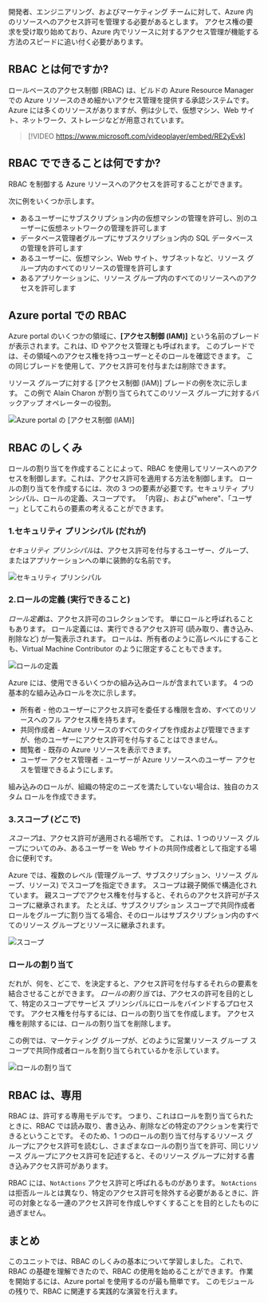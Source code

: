 開発者、エンジニアリング、およびマーケティング チームに対して、Azure 内のリソースへのアクセス許可を管理する必要があるとします。 アクセス権の要求を受け取り始めており、Azure 内でリソースに対するアクセス管理が機能する方法のスピードに追い付く必要があります。

## <a name="what-is-rbac"></a>RBAC とは何ですか?

ロールベースのアクセス制御 (RBAC) は、ビルドの Azure Resource Manager での Azure リソースのきめ細かいアクセス管理を提供する承認システムです。 Azure には多くのリソースがありますが、例は少しで、仮想マシン、Web サイト、ネットワーク、ストレージなどが用意されています。

> [!VIDEO https://www.microsoft.com/videoplayer/embed/RE2yEvk]

## <a name="what-can-i-do-with-rbac"></a>RBAC でできることは何ですか?

RBAC を制御する Azure リソースへのアクセスを許可することができます。

次に例をいくつか示します。

- あるユーザーにサブスクリプション内の仮想マシンの管理を許可し、別のユーザーに仮想ネットワークの管理を許可します
- データベース管理者グループにサブスクリプション内の SQL データベースの管理を許可します
- あるユーザーに、仮想マシン、Web サイト、サブネットなど、リソース グループ内のすべてのリソースの管理を許可します
- あるアプリケーションに、リソース グループ内のすべてのリソースへのアクセスを許可します

## <a name="rbac-in-the-azure-portal"></a>Azure portal での RBAC

Azure portal のいくつかの領域に、**[アクセス制御 (IAM)]** という名前のブレードが表示されます。これは、ID やアクセス管理とも呼ばれます。 このブレードでは、その領域へのアクセス権を持つユーザーとそのロールを確認できます。 この同じブレードを使用して、アクセス許可を付与または削除できます。

リソース グループに対する [アクセス制御 (IAM)] ブレードの例を次に示します。 この例で Alain Charon が割り当てられてこのリソース グループに対するバックアップ オペレーターの役割。

![Azure portal の [アクセス制御 (IAM)]](../media/2-resource-group-access-control.png)

## <a name="how-does-rbac-work"></a>RBAC のしくみ

ロールの割り当てを作成することによって、RBAC を使用してリソースへのアクセスを制御します。これは、アクセス許可を適用する方法を制御します。 ロールの割り当てを作成するには、次の 3 つの要素が必要です。セキュリティ プリンシパル、ロールの定義、スコープです。 「内容」、および"where"、「ユーザー」としてこれらの要素の考えることができます。

### <a name="1-security-principal-who"></a>1.セキュリティ プリンシパル (だれが)

*セキュリティ プリンシパル*は、アクセス許可を付与するユーザー、グループ、またはアプリケーションへの単に装飾的な名前です。

![セキュリティ プリンシパル](../media/2-rbac-security-principal.png)

### <a name="2-role-definition-what-you-can-do"></a>2.ロールの定義 (実行できること)

*ロール定義*は、アクセス許可のコレクションです。 単にロールと呼ばれることもあります。 ロール定義には、実行できるアクセス許可 (読み取り、書き込み、削除など) が一覧表示されます。 ロールは、所有者のように高レベルにすることも、Virtual Machine Contributor のように限定することもできます。

![ロールの定義](../media/2-rbac-role-definition.png)

Azure には、使用できるいくつかの組み込みロールが含まれています。 4 つの基本的な組み込みロールを次に示します。

- 所有者 - 他のユーザーにアクセス許可を委任する権限を含め、すべてのリソースへのフル アクセス権を持ちます。
- 共同作成者 - Azure リソースのすべてのタイプを作成および管理できますが、他のユーザーにアクセス許可を付与することはできません。
- 閲覧者 - 既存の Azure リソースを表示できます。
- ユーザー アクセス管理者 - ユーザーが Azure リソースへのユーザー アクセスを管理できるようにします。

組み込みのロールが、組織の特定のニーズを満たしていない場合は、独自のカスタム ロールを作成できます。

### <a name="3-scope-where"></a>3.スコープ (どこで)

*スコープ*は、アクセス許可が適用される場所です。 これは、1 つのリソース グループについてのみ、あるユーザーを Web サイトの共同作成者として指定する場合に便利です。

Azure では、複数のレベル (管理グループ、サブスクリプション、リソース グループ、リソース) でスコープを指定できます。 スコープは親子関係で構造化されています。 親スコープでアクセス権を付与すると、それらのアクセス許可が子スコープに継承されます。 たとえば、サブスクリプション スコープで共同作成者ロールをグループに割り当てる場合、そのロールはサブスクリプション内のすべてのリソース グループとリソースに継承されます。

![スコープ](../media/2-rbac-scope.png)

### <a name="role-assignment"></a>ロールの割り当て

だれが、何を、どこで、を決定すると、アクセス許可を付与するそれらの要素を結合させることができます。 *ロールの割り当て*は、アクセスの許可を目的として、特定のスコープでサービス プリンシパルにロールをバインドするプロセスです。 アクセス権を付与するには、ロールの割り当てを作成します。 アクセス権を削除するには、ロールの割り当てを削除します。

この例では、マーケティング グループが、どのように営業リソース グループ スコープで共同作成者ロールを割り当てられているかを示しています。

![ロールの割り当て](../media/2-rbac-overview.png)

## <a name="rbac-is-allow-only"></a>RBAC は、専用

RBAC は、許可する専用モデルです。 つまり、これはロールを割り当てられたときに、RBAC では読み取り、書き込み、削除などの特定のアクションを実行できるということです。 そのため、1 つのロールの割り当て付与するリソース グループにアクセス許可を読むし、さまざまなロールの割り当てを許可、同じリソース グループにアクセス許可を記述すると、そのリソース グループに対する書き込みアクセス許可があります。

RBAC には、`NotActions` アクセス許可と呼ばれるものがあります。 `NotActions` は拒否ルールとは異なり、特定のアクセス許可を除外する必要があるときに、許可の対象となる一連のアクセス許可を作成しやすくすることを目的としたものに過ぎません。

## <a name="summary"></a>まとめ

このユニットでは、RBAC のしくみの基本について学習しました。 これで、RBAC の基礎を理解できたので、RBAC の使用を始めることができます。 作業を開始するには、Azure portal を使用するのが最も簡単です。 このモジュールの残りで、RBAC に関連する実践的な演習を行えます。
